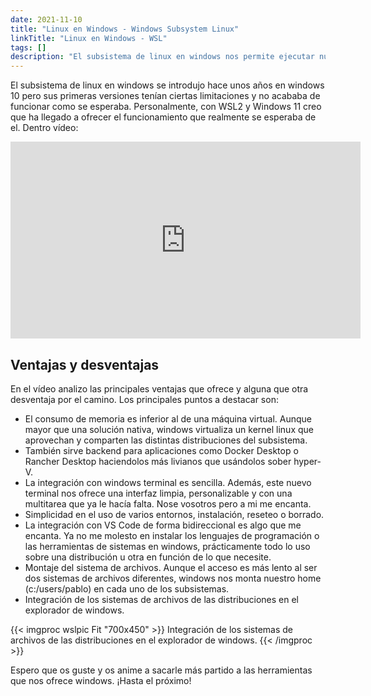 ```yaml
---
date: 2021-11-10
title: "Linux en Windows - Windows Subsystem Linux"
linkTitle: "Linux en Windows - WSL"
tags: []
description: "El subsistema de linux en windows nos permite ejecutar nuestras herramientas de desarrollo o sistemas favoritas sin complicaciones"
---
```


 El subsistema de linux en windows se introdujo hace unos años en windows 10 pero sus primeras versiones tenían ciertas limitaciones y no acababa de funcionar como se esperaba. Personalmente, con WSL2 y Windows 11 creo que ha llegado a ofrecer el funcionamiento que realmente se esperaba de el. Dentro vídeo:

 <iframe width="560" height="315" src="https://www.youtube.com/embed/p04dRcQh2VM" title="YouTube video player" frameborder="0" allow="accelerometer; autoplay; clipboard-write; encrypted-media; gyroscope; picture-in-picture" allowfullscreen></iframe>

 
 ## Ventajas y desventajas
En el vídeo analizo las principales ventajas que ofrece y alguna que otra desventaja por el camino. Los principales puntos a destacar son:

* El consumo de memoria es inferior al de una máquina virtual. Aunque mayor que una solución nativa, windows virtualiza un kernel linux que aprovechan y comparten las distintas distribuciones del subsistema.
* También sirve backend para aplicaciones como Docker Desktop o Rancher Desktop haciendolos más livianos que usándolos sober hyper-V.
* La integración con windows terminal es sencilla. Además, este nuevo terminal nos ofrece una interfaz limpia, personalizable y con una multitarea que ya le hacía falta. Nose vosotros pero a mi me encanta.
* Simplicidad en el uso de varios entornos, instalación, reseteo o borrado.
* La integración con VS Code de forma bidireccional es algo que me encanta. Ya no me molesto en instalar los lenguajes de programación o las herramientas de sistemas en windows, prácticamente todo lo uso sobre una distribución u otra en función de lo que necesite.
* Montaje del sistema de archivos. Aunque el acceso es más lento al ser dos sistemas de archivos diferentes, windows nos monta nuestro home (c:/users/pablo) en cada uno de los subsistemas. 
* Integración de los sistemas de archivos de las distribuciones en el explorador de windows.

{{< imgproc wslpic Fit "700x450" >}}
Integración de los sistemas de archivos de las distribuciones en el explorador de windows.
{{< /imgproc >}}

Espero que os guste y os anime a sacarle más partido a las herramientas que nos ofrece windows. ¡Hasta el próximo!
